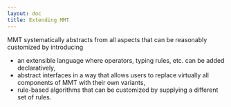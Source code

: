```yaml
---
layout: doc
title: Extending MMT
---
```


MMT systematically abstracts from all aspects that can be reasonably customized by introducing

* an extensible language where operators, typing rules, etc. can be added declaratively,
* abstract interfaces in a way that allows users to replace virtually all components of MMT with their own variants,
* rule-based algorithms that can be customized by supplying a different set of rules.
